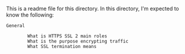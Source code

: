 This is a readme file for this directory.
In this directory, I'm expected to know the following:
	
	General

    		What is HTTPS SSL 2 main roles
    		What is the purpose encrypting traffic
	    	What SSL termination means


